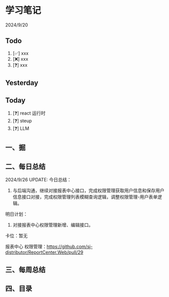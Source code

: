 # 学习笔记

2024/9/20

## Todo

1. [✅] xxx
2. [❌] xxx
3. [❓] xxx

## Yesterday

## Today

1. [❓] react 运行时
2. [❓] steup
3. [❓] LLM

## 一、掘

## 二、每日总结

2024/9/26 UPDATE:
今日总结：

1. 与后端沟通，继续对接报表中心接口，完成权限管理获取用户信息和保存用户信息接口对接，完成权限管理列表模糊查询逻辑，调整权限管理-用户表单逻辑。

明日计划：

1. 对接报表中心权限管理新增、编辑接口。

卡位：暂无

报表中心 权限管理：https://github.com/sj-distributor/ReportCenter.Web/pull/29

## 三、每周总结

## 四、目录